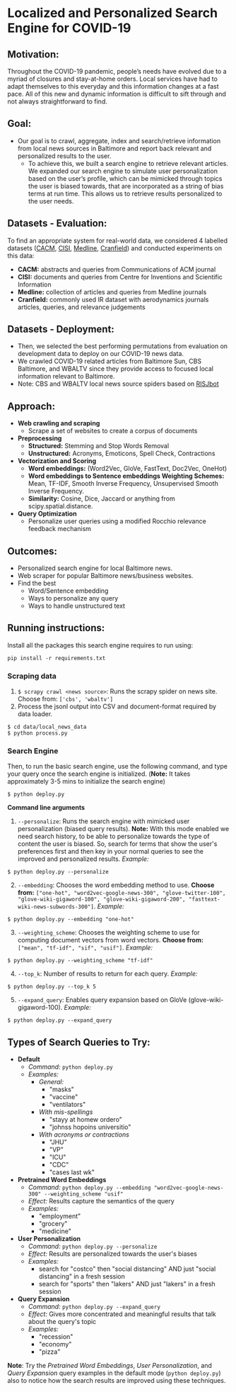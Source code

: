 # Localized and Personalized Search Engine for COVID-19

## Motivation:
Throughout the COVID-19 pandemic, people’s needs have evolved due to a myriad of closures and stay-at-home orders. Local services have had to adapt themselves to this everyday and this information changes at a fast pace. All of this new and dynamic information is difficult to sift through and not always straightforward to find.


## Goal:
- Our goal is to crawl, aggregate, index and search/retrieve information from local news sources in Baltimore and report back relevant and personalized results to the user.
  - To achieve this, we built a search engine to retrieve relevant articles. We expanded our search engine to simulate user personalization based on the user’s profile, which can be mimicked through topics the user is biased towards, that are incorporated as a string of bias terms at run time. This allows us to retrieve results personalized to the user needs.


## Datasets - Evaluation:
To find an appropriate system for real-world data, we considered 4 labelled datasets ([CACM](http://ir.dcs.gla.ac.uk/resources/test_collections/cacm/), [CISI](https://www.kaggle.com/dmaso01dsta/cisi-a-dataset-for-information-retrieval/version/1), [Medline](http://www.trec-cds.org/2017.html), [Cranfield](http://ir.dcs.gla.ac.uk/resources/test_collections/cran/)) and conducted experiments on this data:
- **CACM:** abstracts and queries from Communications of ACM journal
- **CISI:** documents and queries from Centre for Inventions and Scientific Information
- **Medline:** collection of articles and queries from Medline journals
- **Cranfield:** commonly used IR dataset with aerodynamics journals articles, queries, and relevance judgements

## Datasets - Deployment:
- Then, we selected the best performing permutations from evaluation on development data to deploy on our COVID-19 news data.
- We crawled COVID-19 related articles from Baltimore Sun, CBS Baltimore, and WBALTV since they provide access to focused local information relevant to Baltimore.
- Note: CBS and WBALTV local news source spiders based on [RISJbot](https://github.com/pmyteh/RISJbot)

## Approach:
- **Web crawling and scraping**
  - Scrape a set of websites to create a corpus of documents
- **Preprocessing**
  - **Structured:** Stemming and Stop Words Removal
  - **Unstructured:** Acronyms, Emoticons, Spell Check, Contractions
- **Vectorization and Scoring**
  - **Word embeddings:** (Word2Vec, GloVe, FastText, Doc2Vec, OneHot)
  - **Word embeddings to Sentence embeddings Weighting Schemes:** Mean, TF-IDF, Smooth Inverse Frequency, Unsupervised Smooth Inverse Frequency.
  - **Similarity:** Cosine, Dice, Jaccard or anything from scipy.spatial.distance.
- **Query Optimization**
  - Personalize user queries using a modified Rocchio relevance feedback mechanism

## Outcomes:
- Personalized search engine for local Baltimore news.
- Web scraper for popular Baltimore news/business websites.
- Find the best
  - Word/Sentence embedding
  - Ways to personalize any query
  - Ways to handle unstructured text

## Running instructions:

Install all the packages this search engine requires to run using:
```
pip install -r requirements.txt
```

### Scraping data

1. `$ scrapy crawl <news source>`: Runs the scrapy spider on news site. Choose from: `['cbs', 'wbaltv']`
2. Process the jsonl output into CSV and document-format required by data loader.
  ```
  $ cd data/local_news_data
  $ python process.py
  ```

### Search Engine

Then, to run the basic search engine, use the following command, and type your query once the search engine is initialized. (**Note:** It takes approximately 3-5 mins to initialize the search engine)
```
$ python deploy.py
```

**Command line arguments**

1. `--personalize`: Runs the search engine with mimicked user personalization (biased query results). **Note:** With this mode enabled we need search history, to be able to personalize towards the type of content the user is biased. So, search for terms that show the user's preferences first and then key in your normal queries to see the improved and personalized results. _Example:_
  ```
  $ python deploy.py --personalize
  ```
2. `--embedding`: Chooses the word embedding method to use. **Choose from:** `["one-hot", "word2vec-google-news-300", "glove-twitter-100", "glove-wiki-gigaword-100", "glove-wiki-gigaword-200", "fasttext-wiki-news-subwords-300"]`. _Example:_
  ```
  $ python deploy.py --embedding "one-hot"
  ```
3. `--weighting_scheme`: Chooses the weighting scheme to use for computing document vectors from word vectors. **Choose from:** `["mean", "tf-idf", "sif", "usif"]`. _Example:_
  ```
  $ python deploy.py --weighting_scheme "tf-idf"
  ```
4. `--top_k`: Number of results to return for each query. _Example:_
  ```
  $ python deploy.py --top_k 5
  ```
5. `--expand_query`: Enables query expansion based on GloVe (glove-wiki-gigaword-100). _Example:_
  ```
  $ python deploy.py --expand_query
  ```

## Types of Search Queries to Try:

- **Default**
  - *Command:* `python deploy.py`
  - *Examples:*
    - *General:*
      - "masks"
      - "vaccine"
      - "ventilators"
    - *With mis-spellings*
      - "stayy at homew ordero"
      - "johnss hopoins universitio"
    - *With acronyms or contractions*
      - "JHU"
      - "VP"
      - "ICU"
      - "CDC"
      - "cases last wk"
- **Pretrained Word Embeddings**
  - *Command:* `python deploy.py --embedding "word2vec-google-news-300" --weighting_scheme "usif"`
  - *Effect:* Results capture the semantics of the query
  - *Examples:*
    - "employment"
    - "grocery"
    - "medicine"
- **User Personalization**
  - *Command:* `python deploy.py --personalize`
  - *Effect:* Results are personalized towards the user's biases
  - *Examples:*
    - search for "costco" then "social distancing" AND just "social distancing" in a fresh session
    - search for "sports" then "lakers" AND just "lakers" in a fresh session
- **Query Expansion**
  - *Command:* `python deploy.py --expand_query`
  - *Effect:* Gives more concentrated and meaningful results that talk about the query's topic
  - *Examples:*
    - "recession"
    - "economy"
    - "pizza"

**Note**: Try the *Pretrained Word Embeddings*, *User Personalization*, and *Query Expansion* query examples in the default mode (`python deploy.py`) also to notice how the search results are improved using these techniques.
